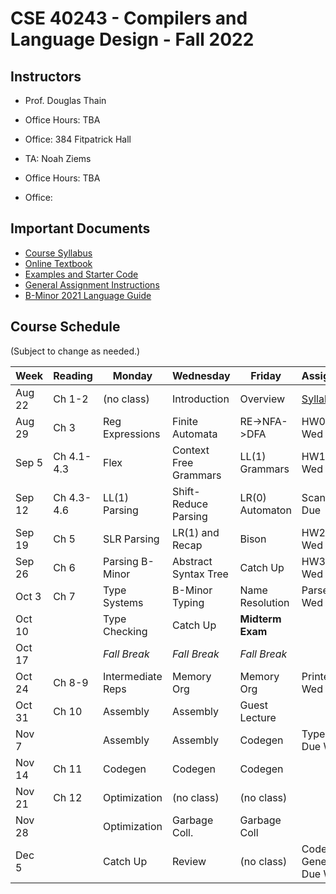 # CSE 40243 - Compilers and Language Design - Fall 2022

## Instructors

- Prof. Douglas Thain
- Office Hours: TBA
- Office: 384 Fitpatrick Hall

- TA: Noah Ziems
- Office Hours: TBA
- Office:

## Important Documents

- [Course Syllabus](syllabus.md)
- [Online Textbook](http://compilerbook.org)
- [Examples and Starter Code](https://github.com/dthain/compilerbook-examples)
- [General Assignment Instructions](general.md)
- [B-Minor 2021 Language Guide](bminor.md)

## Course Schedule

(Subject to change as needed.)

|Week | Reading | Monday | Wednesday | Friday | Assignment |
|-----|---------|-------|------------|--------|------------|
|Aug 22 | Ch 1-2     | (no class)      | Introduction          | Overview        | [Syllabus](syllabus.md)  |
|Aug 29 | Ch 3       | Reg Expressions | Finite Automata       | RE->NFA->DFA    | HW0 Due Wed |
|Sep 5  | Ch 4.1-4.3 | Flex            | Context Free Grammars | LL(1) Grammars  | HW1 Due Wed | 
|Sep 12 | Ch 4.3-4.6 | LL(1) Parsing   | Shift-Reduce Parsing  | LR(0) Automaton | Scanner Due |
|Sep 19 | Ch 5       | SLR Parsing     | LR(1) and Recap       | Bison           | HW2 Due Wed |
|Sep 26 | Ch 6       | Parsing B-Minor | Abstract Syntax Tree  | Catch Up        | HW3 Due Wed |
|Oct 3  | Ch 7       | Type Systems    | B-Minor Typing        | Name Resolution  | Parser Due Wed |
|Oct 10 |            | Type Checking   | Catch Up              | **Midterm Exam** |                   |
|Oct 17 |            | *Fall Break*    | *Fall Break*          | *Fall Break*     |                   |
|Oct 24 | Ch 8-9     | Intermediate Reps | Memory Org          | Memory Org       | Printer Due Wed   |
|Oct 31 | Ch 10      | Assembly        | Assembly              | Guest Lecture    |                   |
|Nov 7  |            | Assembly        | Assembly              | Codegen          | Typecheck Due Wed |
|Nov 14 | Ch 11      | Codegen         | Codegen               | Codegen          |                   |
|Nov 21 | Ch 12      | Optimization    | (no class)            | (no class)       |                   |
|Nov 28 |            | Optimization    | Garbage Coll.         | Garbage Coll     |
|Dec 5  |            | Catch Up        | Review                | (no class)       |  Code Generator Due Wed|
